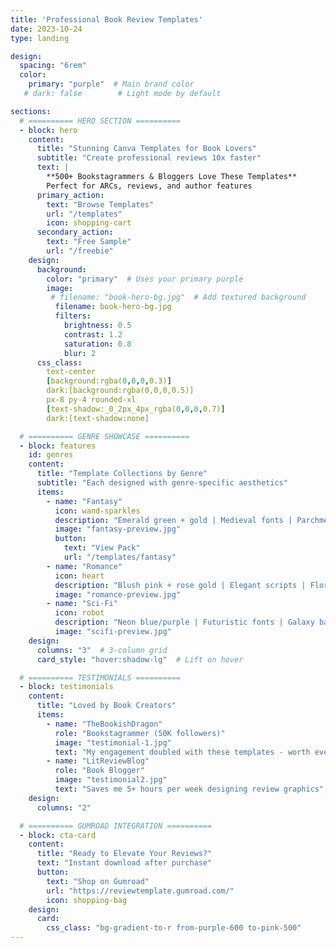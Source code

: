```yaml
---
title: 'Professional Book Review Templates'
date: 2023-10-24
type: landing

design:
  spacing: "6rem"
  color:
    primary: "purple"  # Main brand color
   # dark: false        # Light mode by default

sections:
  # ========== HERO SECTION ==========
  - block: hero
    content:
      title: "Stunning Canva Templates for Book Lovers"
      subtitle: "Create professional reviews 10x faster"
      text: |
        **500+ Bookstagrammers & Bloggers Love These Templates**  
        Perfect for ARCs, reviews, and author features
      primary_action:
        text: "Browse Templates"
        url: "/templates"
        icon: shopping-cart
      secondary_action:
        text: "Free Sample"
        url: "/freebie"
    design:
      background:
        color: "primary"  # Uses your primary purple
        image:
         # filename: "book-hero-bg.jpg"  # Add textured background
          filename: book-hero-bg.jpg
          filters:
            brightness: 0.5
            contrast: 1.2
            saturation: 0.8
            blur: 2
      css_class:
        text-center
        [background:rgba(0,0,0,0.3)]
        dark:[background:rgba(0,0,0,0.5)]
        px-8 py-4 rounded-xl
        [text-shadow:_0_2px_4px_rgba(0,0,0,0.7)]
        dark:[text-shadow:none]

  # ========== GENRE SHOWCASE ==========
  - block: features
    id: genres
    content:
      title: "Template Collections by Genre"
      subtitle: "Each designed with genre-specific aesthetics"
      items:
        - name: "Fantasy"
          icon: wand-sparkles
          description: "Emerald green + gold | Medieval fonts | Parchment textures"
          image: "fantasy-preview.jpg"
          button:
            text: "View Pack"
            url: "/templates/fantasy"
        - name: "Romance"
          icon: heart
          description: "Blush pink + rose gold | Elegant scripts | Floral accents"
          image: "romance-preview.jpg"
        - name: "Sci-Fi"
          icon: robot
          description: "Neon blue/purple | Futuristic fonts | Galaxy backgrounds"
          image: "scifi-preview.jpg"
    design:
      columns: "3"  # 3-column grid
      card_style: "hover:shadow-lg"  # Lift on hover

  # ========== TESTIMONIALS ==========
  - block: testimonials
    content:
      title: "Loved by Book Creators"
      items:
        - name: "TheBookishDragon"
          role: "Bookstagrammer (50K followers)"
          image: "testimonial-1.jpg"
          text: "My engagement doubled with these templates - worth every penny!"
        - name: "LitReviewBlog"
          role: "Book Blogger"
          image: "testimonial2.jpg"
          text: "Saves me 5+ hours per week designing review graphics"
    design:
      columns: "2"

  # ========== GUMROAD INTEGRATION ==========
  - block: cta-card
    content:
      title: "Ready to Elevate Your Reviews?"
      text: "Instant download after purchase"
      button:
        text: "Shop on Gumroad"
        url: "https://reviewtemplate.gumroad.com/"
        icon: shopping-bag
    design:
      card:
        css_class: "bg-gradient-to-r from-purple-600 to-pink-500"
---
```

